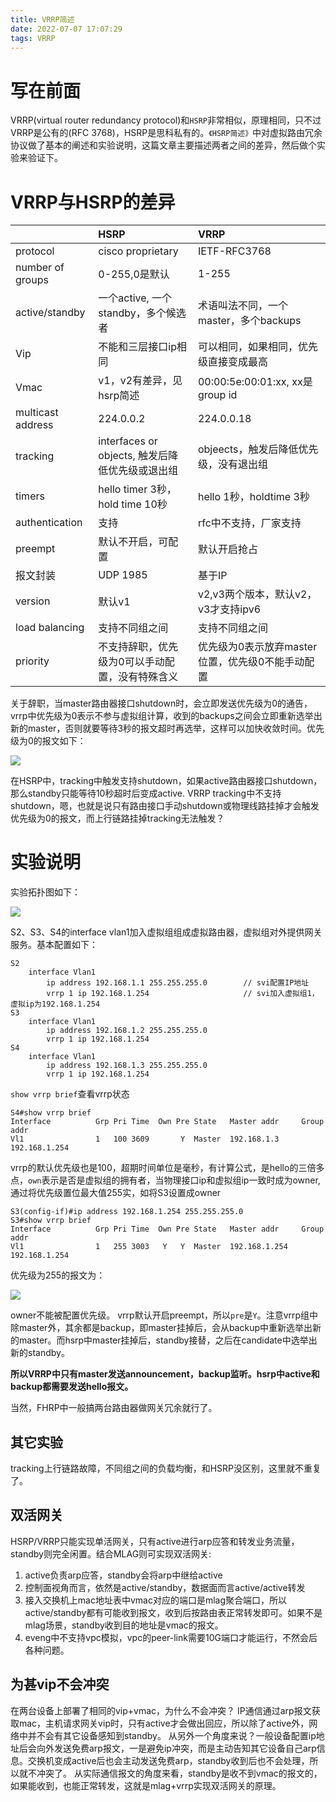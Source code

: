 ```yaml
---
title: VRRP简述
date: 2022-07-07 17:07:29
tags: VRRP
---
```


# 写在前面
VRRP(virtual router redundancy protocol)和`HSRP`非常相似，原理相同，只不过VRRP是公有的(RFC 3768)，HSRP是思科私有的。`《HSRP简述》`中对虚拟路由冗余协议做了基本的阐述和实验说明，这篇文章主要描述两者之间的差异，然后做个实验来验证下。
<!--more-->

# VRRP与HSRP的差异

| | HSRP | VRRP |
| :--- | :--- | :--- |
| protocol | cisco proprietary | IETF-RFC3768 |
| number of groups | 0-255,0是默认 | 1-255 |
| active/standby | 一个active, 一个standby，多个候选者 | 术语叫法不同，一个master，多个backups |
| Vip | 不能和三层接口ip相同 | 可以相同，如果相同，优先级直接变成最高 |
| Vmac | v1，v2有差异，见hsrp简述 | 00:00:5e:00:01:xx, xx是group id |
| multicast address | 224.0.0.2 | 224.0.0.18 |
| tracking | interfaces or objects, 触发后降低优先级或退出组 | objeects，触发后降低优先级，没有退出组 |
| timers | hello timer 3秒，hold time 10秒| hello 1秒，holdtime 3秒 |
| authentication | 支持 | rfc中不支持，厂家支持 |
| preempt | 默认不开启，可配置 | 默认开启抢占 |
| 报文封装 | UDP 1985 | 基于IP |
| version | 默认v1 | v2,v3两个版本，默认v2，v3才支持ipv6 |
| load balancing | 支持不同组之间 | 支持不同组之间 | 
| priority | 不支持辞职，优先级为0可以手动配置，没有特殊含义 | 优先级为0表示放弃master位置，优先级0不能手动配置 |

关于辞职，当master路由器接口shutdown时，会立即发送优先级为0的通告，vrrp中优先级为0表示不参与虚拟组计算，收到的backups之间会立即重新选举出新的master，否则就要等待3秒的报文超时再选举，这样可以加快收敛时间。优先级为0的报文如下：

![](https://rancho333.github.io/pictures/vrrp_packet_priority_0.png)

在HSRP中，tracking中触发支持shutdown，如果active路由器接口shutdown，那么standby只能等待10秒超时后变成active. VRRP tracking中不支持shutdown，嗯，也就是说只有路由接口手动shutdown或物理线路挂掉才会触发优先级为0的报文，而上行链路挂掉tracking无法触发？

# 实验说明
实验拓扑图如下：

![](https://rancho333.github.io/pictures/vrrp_basic_topology.png)

S2、S3、S4的interface vlan1加入虚拟组组成虚拟路由器，虚拟组对外提供网关服务。基本配置如下：
```
S2
    interface Vlan1
        ip address 192.168.1.1 255.255.255.0        // svi配置IP地址
        vrrp 1 ip 192.168.1.254                     // svi加入虚拟组1，虚拟ip为192.168.1.254
S3
    interface Vlan1
        ip address 192.168.1.2 255.255.255.0
        vrrp 1 ip 192.168.1.254
S4
    interface Vlan1
        ip address 192.168.1.3 255.255.255.0
        vrrp 1 ip 192.168.1.254
```

`show vrrp brief`查看vrrp状态
```
S4#show vrrp brief 
Interface          Grp Pri Time  Own Pre State   Master addr     Group addr
Vl1                1   100 3609       Y  Master  192.168.1.3     192.168.1.254
```
vrrp的默认优先级也是100，超期时间单位是毫秒，有计算公式，是hello的三倍多点，`own`表示是否是虚拟组的拥有者，当物理接口ip和虚拟组ip一致时成为owner, 通过将优先级置位最大值255实，如将S3设置成owner
```
S3(config-if)#ip address 192.168.1.254 255.255.255.0
S3#show vrrp brief 
Interface          Grp Pri Time  Own Pre State   Master addr     Group addr
Vl1                1   255 3003   Y   Y  Master  192.168.1.254   192.168.1.254
```
优先级为255的报文为：

![](https://rancho333.github.io/pictures/vrrp_packet_priority_255.png)

owner不能被配置优先级。 vrrp默认开启preempt，所以`pre`是`Y`。注意vrrp组中除master外，其余都是backup，即master挂掉后，会从backup中重新选举出新的master。而hsrp中master挂掉后，standby接替，之后在candidate中选举出新的standby。

**所以VRRP中只有master发送announcement，backup监听。hsrp中active和backup都需要发送hello报文。**

当然，FHRP中一般搞两台路由器做网关冗余就行了。

## 其它实验
tracking上行链路故障，不同组之间的负载均衡，和HSRP没区别，这里就不重复了。

## 双活网关
HSRP/VRRP只能实现单活网关，只有active进行arp应答和转发业务流量，standby则完全闲置。结合MLAG则可实现双活网关:
1. active负责arp应答，standby会将arp中继给active
2. 控制面视角而言，依然是active/standby，数据面而言active/active转发
3. 接入交换机上mac地址表中vmac对应的端口是mlag聚合端口，所以active/standby都有可能收到报文，收到后按路由表正常转发即可。如果不是mlag场景，standby收到目的地址是vmac的报文。
4. eveng中不支持vpc模拟，vpc的peer-link需要10G端口才能运行，不然会后各种问题。

## 为甚vip不会冲突
在两台设备上部署了相同的vip+vmac，为什么不会冲突？
IP通信通过arp报文获取mac，主机请求网关vip时，只有active才会做出回应，所以除了active外，网络中并不会有其它设备感知到standby。
从另外一个角度来说？一般设备配置ip地址后会向外发送免费arp报文，一是避免ip冲突，而是主动告知其它设备自己arp信息。交换机变成active后也会主动发送免费arp，standby收到后也不会处理，所以就不冲突了。
从实际通信报文的角度来看，standby是收不到vmac的报文的，如果能收到，也能正常转发，这就是mlag+vrrp实现双活网关的原理。
